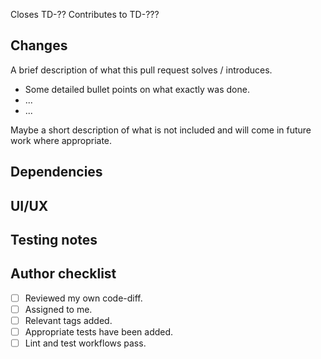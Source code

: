 <!-- Insert YouTrack link if relevant -->

Closes TD-??
Contributes to TD-???

## Changes

<!-- Let the review know the high-level and detailed changes to look out for -->
<!-- For a bug, this section could instead be Bug description & Resolution -->

A brief description of what this pull request solves / introduces.

- Some detailed bullet points on what exactly was done.
- ...
- ...

Maybe a short description of what is not included and will come in future work where appropriate.

## Dependencies

<!-- Does this branch need to be tested alongside branches from other apps? -->
<!-- Does this branch need to be merged after another Pull Request? -->

## UI/UX

<!-- Add in screen grabs / screen recordings of the feature. Tag the UI/UX designer if you require specific feedback / approval -->
<!-- If this PR solves a bug, consider including a before and after so that the reviewer can reproduce and confirm fixed -->

## Testing notes

<!-- Help the review test your feature with some specific suggest steps, point them towards test data, provide scripts / postman configs etc. -->

## Author checklist

- [ ] Reviewed my own code-diff.
- [ ] Assigned to me.
- [ ] Relevant tags added.
- [ ] Appropriate tests have been added.
- [ ] Lint and test workflows pass.
